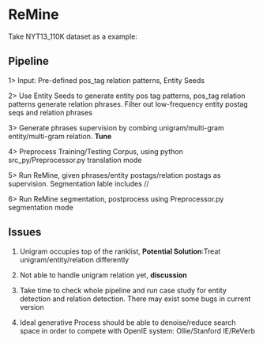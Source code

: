 # ReMine
Take NYT13_110K dataset as a example:
## Pipeline
1> Input: Pre-defined pos_tag relation patterns, Entity Seeds

2> Use Entity Seeds to generate entity pos tag patterns, pos_tag relation patterns generate relation phrases. Filter out low-frequency entity
postag seqs and relation phrases

3> Generate phrases supervision by combing unigram/multi-gram entity/multi-gram relation. <b>Tune</b>

4> Preprocess Training/Testing Corpus, using python src_py/Preprocessor.py translation mode

5> Run ReMine, given phrases/entity postags/relation postags as supervision. Segmentation lable includes <None>/<ENTITY>/<RELATION>

6> Run ReMine segmentation, postprocess using Preprocessor.py segmentation mode

## Issues
1. Unigram occupies top of the ranklist, <b>Potential Solution</b>:Treat unigram/entity/relation differently

2. Not able to handle unigram relation yet, <b>discussion</b>

3. Take time to check whole pipeline and run case study for entity detection and relation detection. There may exist some bugs in current version

4. Ideal generative Process should be able to denoise/reduce search space in order to compete with OpenIE system: Ollie/Stanford IE/ReVerb
